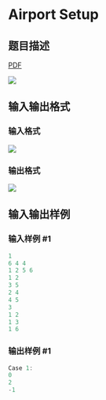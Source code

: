 # Airport Setup

## 题目描述

[problemUrl]: https://uva.onlinejudge.org/index.php?option=com_onlinejudge&Itemid=8&category=25&page=show_problem&problem=2372

[PDF](https://uva.onlinejudge.org/external/113/p11377.pdf)

![](https://cdn.luogu.com.cn/upload/vjudge_pic/UVA11377/fb0e2eafd16ea1d743ea510d55dc37ce94f9d7d2.png)

## 输入输出格式

### 输入格式

![](https://cdn.luogu.com.cn/upload/vjudge_pic/UVA11377/c65bc2c433b6718881528aacde468fb533f670ec.png)

### 输出格式

![](https://cdn.luogu.com.cn/upload/vjudge_pic/UVA11377/f630e67f39dae84bc787582e5b162122c7a319c8.png)

## 输入输出样例

### 输入样例 #1

```cpp
1
6 4 4
1 2 5 6
1 2
3 5
2 4
4 5
3
1 2
1 3
1 6
```


### 输出样例 #1

```cpp
Case 1:
0
2
-1
```


